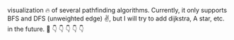 visualization :fire: of several pathfinding algorithms. Currently, it only supports BFS and DFS (unweighted edge) :v:, but I will try to add dijkstra, A star, etc. in the future. :clap: :point_down: :point_down: :point_down: :point_down: :point_down:
